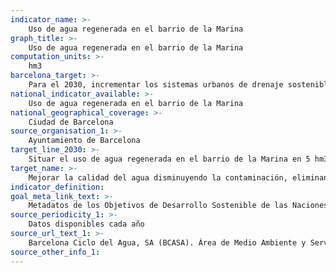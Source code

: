 ```yaml
---
indicator_name: >-
    Uso de agua regenerada en el barrio de la Marina 
graph_title: >-
    Uso de agua regenerada en el barrio de la Marina 
computation_units: >-
    hm3
barcelona_target: >-
    Para el 2030, incrementar los sistemas urbanos de drenaje sostenible y el aprovechamiento de las aguas freáticas
national_indicator_available: >-
    Uso de agua regenerada en el barrio de la Marina 
national_geographical_coverage: >-
    Ciudad de Barcelona
source_organisation_1: >-
    Ayuntamiento de Barcelona
target_line_2030: >-
    Situar el uso de agua regenerada en el barrio de la Marina en 5 hm3
target_name: >-
    Mejorar la calidad del agua disminuyendo la contaminación, eliminando los vertidos y minimizando la descarga de materiales y productos químicos peligrosos, así como reduciendo a la mitad el porcentaje de aguas residuales sin tratar y aumentando considerablemente a escala mundial el reciclaje y la reutilización en condiciones de seguridad
indicator_definition:
goal_meta_link_text: >-
    Metadatos de los Objetivos de Desarrollo Sostenible de las Naciones Unidas (pdf 894kB)
source_periodicity_1: >-
    Datos disponibles cada año
source_url_text_1: >-
    Barcelona Ciclo del Agua, SA (BCASA). Área de Medio Ambiente y Servicios Urbanos 
source_other_info_1:
---
```

